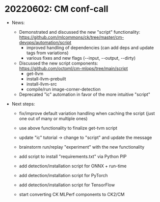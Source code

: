 # 20220602: CM conf-call

* News:
  * Demonstrated and discussed the new "script" functionality: https://github.com/mlcommons/ck/tree/master/cm-devops/automation/script
    * improved handling of dependencies (can add deps and update tags from variations)
    * various fixes and new flags (--input, --output, --dirty)
  * Discussed the new script components: https://github.com/octoml/cm-mlops/tree/main/script
    * get-llvm
    * install-llvm-prebuilt
    * install-llvm-src
    * compile/run image-corner-detection
  * Deprecated "ic" automation in favor of the more intuitive "script"

* Next steps:
  * fix/improve default variation handling when caching the script
    (just one out of many or multiple ones)

  * use above functionality to finalize get-tvm script

  * update "ic" tutorial -> change to "script" and update the message
  
  * brainstorm run/replay "experiment" with the new functionality
  
  * add script to install "requirements.txt" via Python PIP

  * add detection/installation script for ONNX + run-time
  * add detection/installation script for PyTorch
  * add detection/installation script for TensorFlow

  * start converting CK MLPerf components to CK2/CM
